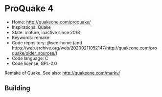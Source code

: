 # ProQuake 4

- Home: http://quakeone.com/proquake/
- Inspirations: Quake
- State: mature, inactive since 2018
- Keywords: remake
- Code repository: @see-home (and https://web.archive.org/web/20200211052147/http://quakeone.com/proquake/older_sources/)
- Code language: C
- Code license: GPL-2.0

Remake of Quake.
See also: http://quakeone.com/markv/

## Building
